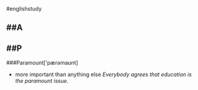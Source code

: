 #englishstudy

##A
------------

##P
------------

###Paramount['pærəmaʊnt]
- more important than anything else
  _Everybody agrees that education is the paramount issue._
